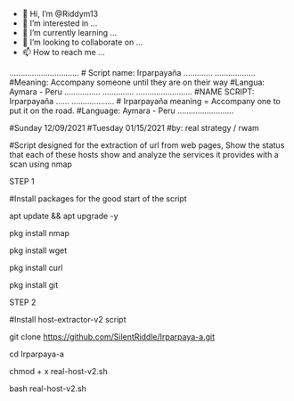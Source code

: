 - 👋 Hi, I’m @Riddym13
- 👀 I’m interested in ...
- 🌱 I’m currently learning ...
- 💞️ I’m looking to collaborate on ...
- 📫 How to reach me ...

<!---
Riddym13/Riddym13 is a ✨ special ✨ repository because its `README.md` (this file) appears on your GitHub profile.
You can click the Preview link to take a look at your changes.
--->
............................... # Script name: Irparpayaña ............. .................. #Meaning: Accompany someone until they are on their way #Langua: Aymara - Peru ................ .............. ......................... #NAME SCRIPT: Irparpayaña ...... ................... # Irparpayaña meaning = Accompany one to put it on the road. #Language: Aymara - Peru .........................

#Sunday 12/09/2021 #Tuesday 01/15/2021 #by: real strategy / rwam

#Script designed for the extraction of url from web pages, Show the status that each of these hosts show and analyze the services it provides with a scan using nmap

STEP 1

#Install packages for the good start of the script

apt update && apt upgrade -y

pkg install nmap

pkg install wget

pkg install curl

pkg install git

STEP 2

#Install host-extractor-v2 script

git clone https://github.com/SilentRiddle/Irparpaya-a.git

cd Irparpaya-a

chmod + x real-host-v2.sh

bash real-host-v2.sh
